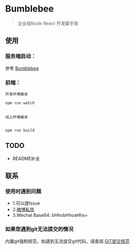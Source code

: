 # Bumblebee

> 企业级Node React 开发脚手架


## 使用 

### 服务端启动：
参考 [Bumblebee](https://github.com/JimLiuxinghai/Bumblebee)

### 前端：
    
    开发环境编译

    npm run watch


    线上环境编译


    npm run build


## TODO

* README补全

## 联系

### 使用时遇到问题

* 1.可以提Issue
* 2.[微博私信](https://weibo.com/jimliuxinghai/profile?rightmod=1&wvr=6&mod=personinfo)
* 3.Wechat Base64: bHhobHhoaHhs=

### 如果您遇到git无法提交的情况

内置git强制规范，如遇到无法提交git代码，请查阅 [GIT提交规范](https://github.com/bikedawuwang/bee-docs/blob/master/docs/git.md)